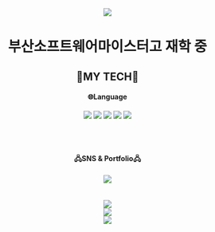 <div align="center">
  <img src="https://capsule-render.vercel.app/api?type=waving&color=auto&height=200&section=header&text=YoungHyun&fontSize=90" />
</div>

<div align="center">
  <h1>부산소프트웨어마이스터고 재학 중</h1>
  <h2>📖MY TECH📖</h2>
  <h4>🌐Language</h4>
  <img src="https://img.shields.io/badge/JavaScript-F7DF1E?style=flat&logo=JavaScript&logoColor=white" />
  <img src="https://img.shields.io/badge/HTML5-E34F26?style=flat&logo=HTML5&logoColor=white" />
  <img src="https://img.shields.io/badge/CSS3-1572B6?style=flat&logo=CSS3&logoColor=white" />
  <img src="https://img.shields.io/badge/Python-3776AB?style=flat&logo=Python&logoColor=white" />
  <img src="https://img.shields.io/badge/C-A8B9CC?style=flat&logo=C&logoColor=white" />
  
  <br><br>
  <h4>🖧SNS & Portfolio🖧</h4>
  <a href="https://www.instagram.com/jyh071116/">
  <img src="https://img.shields.io/badge/Instagram-E4405F?style=flat&logo=Instagram&logoColor=white"/>
  </a>
  <br><br><br>
  <img src="https://github-readme-stats.vercel.app/api/top-langs/?username=jyh071116&layout=compact">
  <br>
  <img src="https://github-readme-stats.vercel.app/api?username=jyh071116&show_icons=true">
  <br>
  <a herf="https://solved.ac/profile/jyh071116/", target="_blank">
	<img src=http://mazassumnida.wtf/api/v2/generate_badge?boj=jyh071116>
</a>

</div>
